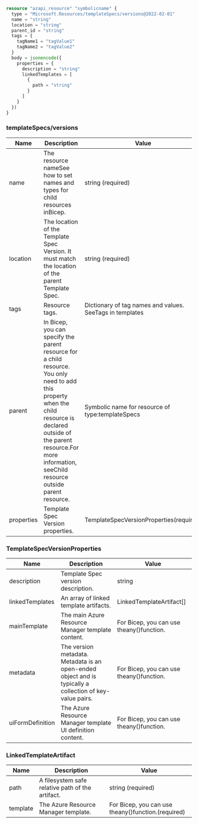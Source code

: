 ```terraform
resource "azapi_resource" "symbolicname" {
  type = "Microsoft.Resources/templateSpecs/versions@2022-02-01"
  name = "string"
  location = "string"
  parent_id = "string"
  tags = {
    tagName1 = "tagValue1"
    tagName2 = "tagValue2"
  }
  body = jsonencode({
    properties = {
      description = "string"
      linkedTemplates = [
        {
          path = "string"
        }
      ]
    }
  })
}

```

### templateSpecs/versions

| Name | Description | Value |
|-|-|-|
| name | The resource nameSee how to set names and types for child resources inBicep. | string (required) |
| location | The location of the Template Spec Version. It must match the location of the parent Template Spec. | string (required) |
| tags | Resource tags. | Dictionary of tag names and values. SeeTags in templates |
| parent | In Bicep, you can specify the parent resource for a child resource. You only need to add this property when the child resource is declared outside of the parent resource.For more information, seeChild resource outside parent resource. | Symbolic name for resource of type:templateSpecs |
| properties | Template Spec Version properties. | TemplateSpecVersionProperties(required) |


### TemplateSpecVersionProperties

| Name | Description | Value |
|-|-|-|
| description | Template Spec version description. | string |
| linkedTemplates | An array of linked template artifacts. | LinkedTemplateArtifact[] |
| mainTemplate | The main Azure Resource Manager template content. | For Bicep, you can use theany()function. |
| metadata | The version metadata. Metadata is an open-ended object and is typically a collection of key-value pairs. | For Bicep, you can use theany()function. |
| uiFormDefinition | The Azure Resource Manager template UI definition content. | For Bicep, you can use theany()function. |


### LinkedTemplateArtifact

| Name | Description | Value |
|-|-|-|
| path | A filesystem safe relative path of the artifact. | string (required) |
| template | The Azure Resource Manager template. | For Bicep, you can use theany()function.(required) |


